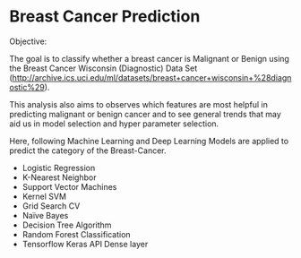 # Breast Cancer Prediction

Objective: 

The goal is to classify whether a breast cancer is Malignant or Benign using the Breast Cancer Wisconsin (Diagnostic) Data Set (http://archive.ics.uci.edu/ml/datasets/breast+cancer+wisconsin+%28diagnostic%29).

This analysis also aims to observes which features are most helpful in predicting malignant or benign cancer and to see general trends that may aid us in model selection and hyper parameter selection. 

Here, following Machine Learning and Deep Learning Models are applied to predict the category of the Breast-Cancer.

* Logistic Regression
* K-Nearest Neighbor
* Support Vector Machines
* Kernel SVM
* Grid Search CV
* Naïve Bayes
* Decision Tree Algorithm
* Random Forest Classification
* Tensorflow Keras API Dense layer

